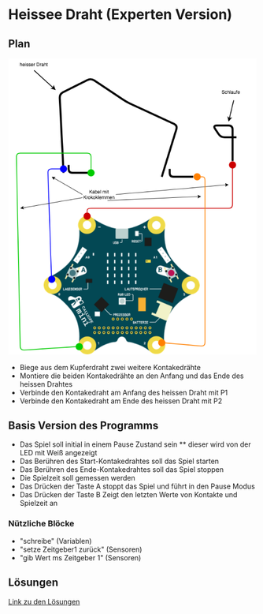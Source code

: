 # Heissee Draht (Experten Version)

## Plan

![Plan](img/HeisserDrahtPlan_V2.png)

* Biege aus dem Kupferdraht zwei weitere Kontakedrähte
* Montiere die beiden Kontakedrähte an den Anfang und das Ende des heissen Drahtes
* Verbinde den Kontakedraht am Anfang des heissen Draht mit P1
* Verbinde den Kontakedraht am Ende des heissen Draht mit P2

## Basis Version des Programms

* Das Spiel soll initial in einem Pause Zustand sein
** dieser wird von der LED mit Weiß angezeigt
* Das Berühren des Start-Kontakedrahtes soll das Spiel starten 
* Das Berühren des Ende-Kontakedrahtes soll das Spiel stoppen
* Die Spielzeit soll gemessen werden 
* Das Drücken der Taste A stoppt das Spiel und führt in den Pause Modus
* Das Drücken der Taste B Zeigt den letzten Werte von Kontakte und Spielzeit an

### Nützliche Blöcke

* "schreibe" (Variablen)
* "setze Zeitgeber1 zurück" (Sensoren)
* "gib Wert ms Zeitgeber 1" (Sensoren)

## Lösungen

[Link zu den Lösungen](heisserDraht_solutions.md)